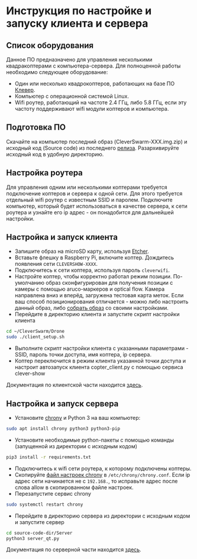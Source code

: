 # Инструкция по настройке и запуску клиента и сервера

## Список оборудования
Данное ПО предназначено для управления несколькими квадракоптерами с компьютера-сервера. Для полноценной работы необходимо следующее оборудование:
* Один или несколько квадрокоптеров, работающих на базе ПО [Клевер](https://github.com/copterexpress/clever).
* Компьютер с операционной системой Linux.
* Wifi роутер, работающий на частоте 2.4 ГГц, либо 5.8 ГГц, если эту частоту поддерживают wifi модули коптеров и компьютера.

## Подготовка ПО
Скачайте на компьютер последний образ (CleverSwarm-XXX.img.zip) и исходный код (Source code) из последнего [релиза](https://github.com/artem30801/CleverSwarm/releases/latest). Разархивируйте исходный код в удобную директорию.

## Настройка роутера
Для управления одним или несколькими коптерами требуется подключение коптеров и сервера к одной сети. Для этого требуется отдельный wifi роутер с известным SSID и паролем. Подключите компьютер, который будет использоваться в качестве сервера, к сети роутера и узнайте его ip адрес - он понадобится для дальнейшей настройки.

## Настройка и запуск клиента

* Запишите образ на microSD карту, используя [Etcher](https://www.balena.io/etcher/).
* Вставьте флешку в Raspberry Pi, включите коптер. Дождитесь появления сети `CLEVERSHOW-XXXX`.
* Подключитесь к сети коптера, используя пароль `cleverwifi`.
* Настройте коптер, чтобы корректно работал режим позиции. По-умолчанию образ сконфигурирован для получения позиции с камеры с помощью aruco-маркеров и optical flow. Камера направлена вниз и вперёд, загружена тестовая карта меток. Если ваш способ позиционирования отличается - можно либо настроить данный образ, либо [собрать образ](image-building.md) со своими настройками.
* Перейдите в директорию клиента и запустите скрипт настройки клиента
  
```bash
cd ~/CleverSwarm/Drone
sudo ./client_setup.sh
```

* Выполните скрипт настройки клиента с указанными параметрами - SSID, пароль точки доступа, имя коптера, ip сервера.
* Коптер переключится в режим клиента указанной точки доступа и настроит автозапуск клиента copter_client.py с помощью сервиса clever-show

Документация по клиентской части находится [здесь](client.md).

## Настройка и запуск сервера

* Установите [chrony](https://chrony.tuxfamily.org/index.html) и Python 3 на ваш компьютер:

```bash
sudo apt install chrony python3 python3-pip
```
* Установите необходимые python-пакеты с помощью команды (запущенной из директории с исходным кодом)

```bash
pip3 install -r requirements.txt
```

* Подключитесь к wifi сети роутера, к которому подключены коптеры.
* Скопируйте [файл настроек chrony](../builder/chrony-server.conf) в `/etc/chrony/chrony.conf`. Если ip адрес сети начинается не с `192.168.`, то исправьте адрес после слова allow в скопированном файле настроек.
* Перезапустите сервис chrony

```bash
sudo systemctl restart chrony
```

* Перейдите в директорию сервера из директории с исходным кодом и запустите сервер

```bash
cd source-code-dir/Server
python3 server_qt.py
```

Документация по серверной части находится [здесь](server.md).